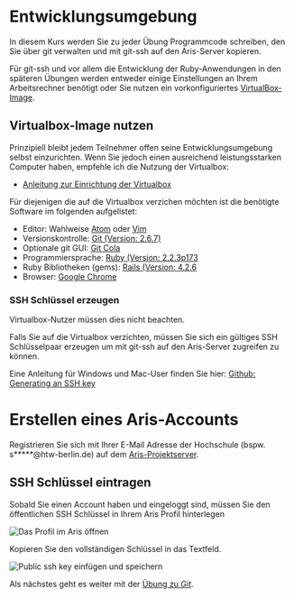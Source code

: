 # Entwicklungsumgebung

In diesem Kurs werden Sie zu jeder Übung Programmcode schreiben, den Sie über
git verwalten und mit git-ssh auf den Aris-Server kopieren.

Für git-ssh und vor allem die Entwicklung der Ruby-Anwendungen in den späteren
Übungen werden entweder einige Einstellungen an Ihrem Arbeitsrechner benötigt
oder Sie nutzen ein vorkonfiguriertes [VirtualBox-Image](https://de.wikipedia.org/wiki/VirtualBox).


## Virtualbox-Image nutzen

Prinzipiell bleibt jedem Teilnehmer offen seine Entwicklungsumgebung selbst einzurichten.
Wenn Sie jedoch einen ausreichend leistungsstarken Computer haben, empfehle ich die
Nutzung der Virtualbox:

* [Anleitung zur Einrichtung der Virtualbox](01a-virtualbox.html)

Für diejenigen die auf die Virtualbox verzichen möchten ist die benötigte Software
im folgenden aufgelistet:

* Editor: Wahlweise [Atom](https://atom.io/) oder [Vim](http://www.vim.org/)
* Versionskontrolle: [Git (Version: 2.6.7)](https://git-scm.com)
* Optionale git GUI: [Git Cola](https://git-cola.github.io)
* Programmiersprache: [Ruby (Version: 2.2.3p173](https://www.ruby-lang.org/en)
* Ruby Bibliotheken (gems): [Rails (Version: 4.2.6](http://rubyonrails.org/)
* Browser: [Google Chrome](https://www.google.com/chrome/)


### SSH Schlüssel erzeugen

Virtualbox-Nutzer müssen dies nicht beachten.

Falls Sie auf die Virtualbox verzichten, müssen Sie sich ein gültiges SSH
Schlüsselpaar erzeugen um mit git-ssh auf den Aris-Server zugreifen zu können.

Eine Anleitung für Windows und Mac-User finden Sie hier: [Github: Generating an SSH key](https://help.github.com/articles/generating-an-ssh-key/)


# Erstellen eines Aris-Accounts

Registrieren Sie sich mit Ihrer E-Mail Adresse der Hochschule (bspw. s*****@htw-berlin.de)
auf dem [Aris-Projektserver](http://admin.htw-webtech.com).


## SSH Schlüssel eintragen

Sobald Sie einen Account haben und eingeloggt sind, müssen Sie den öffentlichen
SSH Schlüssel in Ihrem Aris Profil hinterlegen

![Das Profil im Aris öffnen](exercises/setup/aris-setup1.png)

Kopieren Sie den vollständigen Schlüssel in das Textfeld.

![Public ssh key einfügen und speichern](exercises/setup/aris-setup2.png)

Als nächstes geht es weiter mit der [Übung zu *Git*](02-git.html).

